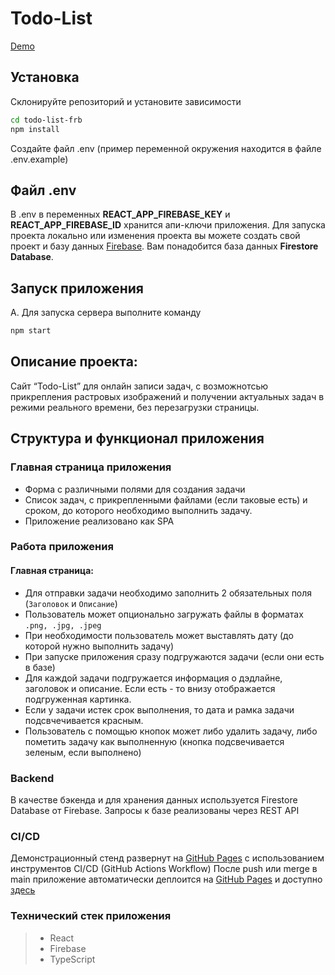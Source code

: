 # Todo-List

[Demo](https://daria-bnn.github.io/todo-list-frb/)

## Установка

Склонируйте репозиторий и установите зависимости

```sh
cd todo-list-frb
npm install
```

Создайте файл .env (пример переменной окружения находится в файле .env.example)

## Файл .env

В .env в переменных **REACT_APP_FIREBASE_KEY** и **REACT_APP_FIREBASE_ID** хранится апи-ключи приложения. Для запуска проекта локально или изменения проекта вы можете создать свой проект и базу данных [Firebase](https://firebase.google.com/). Вам понадобится база данных **Firestore Database**.

## Запуск приложения

А. Для запуска сервера выполните команду

```sh
npm start
```

## Описание проекта:

Сайт “Todo-List” для онлайн записи задач, с возможнотсью прикрепления растровых изображений и получении актуальных задач в режими реального времени, без перезагрузки страницы.

## Структура и функционал приложения

### Главная страница приложения

- Форма с различными полями для создания задачи
- Список задач, с прикрепленными файлами (если таковые есть) и сроком, до которого необходимо выполнить задачу.
- Приложение реализовано как SPA

### Работа приложения

#### Главная страница:
- Для отправки задачи необходимо заполнить 2 обязательных поля (```Заголовок``` и ```Описание```)
- Пользователь может опционально загружать файлы в форматах ```.png, .jpg, .jpeg```
- При необходимости пользователь может выставлять дату (до которой нужно выполнить задачу)
- При запуске приложения сразу подгружаются задачи (если они есть в базе)
- Для каждой задачи подгружается информация о дэдлайне, заголовок и описание. Если есть - то внизу отображается подгруженная картинка.
- Если у задачи истек срок выполнения, то дата и рамка задачи подсвчечивается красным.
- Пользователь с помощью кнопок может либо удалить задачу, либо пометить задачу как выполненную (кнопка подсвечивается зеленым, если выполнено)

### Backend

В качестве бэкенда и для хранения данных используется Firestore Database от Firebase.
Запросы к базе реализованы через REST API

### CI/CD

Демонстрационный стенд развернут на [GitHub Pages](https://pages.github.com/) с использованием инструментов CI/CD (GitHub Actions Workflow) 
После push или merge в main приложение автоматически деплоится на [GitHub Pages](https://pages.github.com/) и доступно [здесь](https://daria-bnn.github.io/todo-list-frb/)

### Технический стек приложения

> - React
> - Firebase
> - TypeScript
